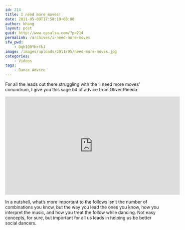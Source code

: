 ```yaml
---
id: 214
title: I need more moves!
date: 2011-05-09T17:58:10+00:00
author: khang
layout: post
guid: http://www.cpsalsa.com/?p=214
permalink: /archives/i-need-more-moves
sfw_pwd:
    - Dqh1Q0YHrfkJ
image: /images/uploads/2011/05/need-more-moves.jpg
categories:
    - Videos
tags:
    - Dance Advice
---
```

For all the leads out there struggling with the &#8216;I need more moves&#8217; conundrum, I give you this sage bit of advice from Oliver Pineda:

<div class="youtube">
    <div class="col-sm-12 embed-responsive embed-responsive-4by3">
        <iframe width="560" height="315" src="https://www.youtube.com/embed/zR_VC_myTkE" frameborder="0" allowfullscreen></iframe>
    </div>
</div>


In a nutshell, what&#8217;s more important to the follows isn&#8217;t the number of combinations you know, but the way you lead the ones you know, how you interpret the music, and how you treat the follow while dancing. Not easy concepts, for sure, but important for all us leads in helping us be better social dancers.